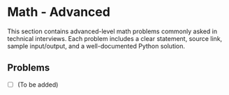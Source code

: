 # Math - Advanced

This section contains advanced-level math problems commonly asked in technical interviews. Each problem includes a clear statement, source link, sample input/output, and a well-documented Python solution.

## Problems

- [ ] (To be added) 